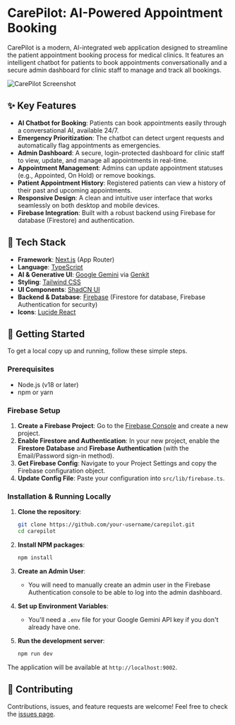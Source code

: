 # CarePilot: AI-Powered Appointment Booking

CarePilot is a modern, AI-integrated web application designed to streamline the patient appointment booking process for medical clinics. It features an intelligent chatbot for patients to book appointments conversationally and a secure admin dashboard for clinic staff to manage and track all bookings.

![CarePilot Screenshot](httpss://picsum.photos/seed/carepilot-readme/1200/600)

## ✨ Key Features

- **AI Chatbot for Booking**: Patients can book appointments easily through a conversational AI, available 24/7.
- **Emergency Prioritization**: The chatbot can detect urgent requests and automatically flag appointments as emergencies.
- **Admin Dashboard**: A secure, login-protected dashboard for clinic staff to view, update, and manage all appointments in real-time.
- **Appointment Management**: Admins can update appointment statuses (e.g., Appointed, On Hold) or remove bookings.
- **Patient Appointment History**: Registered patients can view a history of their past and upcoming appointments.
- **Responsive Design**: A clean and intuitive user interface that works seamlessly on both desktop and mobile devices.
- **Firebase Integration**: Built with a robust backend using Firebase for database (Firestore) and authentication.

## 🚀 Tech Stack

- **Framework**: [Next.js](https://nextjs.org/) (App Router)
- **Language**: [TypeScript](https://www.typescriptlang.org/)
- **AI & Generative UI**: [Google Gemini](https://deepmind.google/technologies/gemini/) via [Genkit](https://firebase.google.com/docs/genkit)
- **Styling**: [Tailwind CSS](https://tailwindcss.com/)
- **UI Components**: [ShadCN UI](https://ui.shadcn.com/)
- **Backend & Database**: [Firebase](https://firebase.google.com/) (Firestore for database, Firebase Authentication for security)
- **Icons**: [Lucide React](https://lucide.dev/)

## 🏁 Getting Started

To get a local copy up and running, follow these simple steps.

### Prerequisites

- Node.js (v18 or later)
- npm or yarn

### Firebase Setup

1.  **Create a Firebase Project**: Go to the [Firebase Console](https://console.firebase.google.com/) and create a new project.
2.  **Enable Firestore and Authentication**: In your new project, enable the **Firestore Database** and **Firebase Authentication** (with the Email/Password sign-in method).
3.  **Get Firebase Config**: Navigate to your Project Settings and copy the Firebase configuration object.
4.  **Update Config File**: Paste your configuration into `src/lib/firebase.ts`.

### Installation & Running Locally

1.  **Clone the repository**:
    ```sh
    git clone https://github.com/your-username/carepilot.git
    cd carepilot
    ```

2.  **Install NPM packages**:
    ```sh
    npm install
    ```

3.  **Create an Admin User**:
    - You will need to manually create an admin user in the Firebase Authentication console to be able to log into the admin dashboard.

4.  **Set up Environment Variables**:
    - You'll need a `.env` file for your Google Gemini API key if you don't already have one.

5.  **Run the development server**:
    ```sh
    npm run dev
    ```

The application will be available at `http://localhost:9002`.

## 🤝 Contributing

Contributions, issues, and feature requests are welcome! Feel free to check the [issues page](https://github.com/your-username/carepilot/issues).
